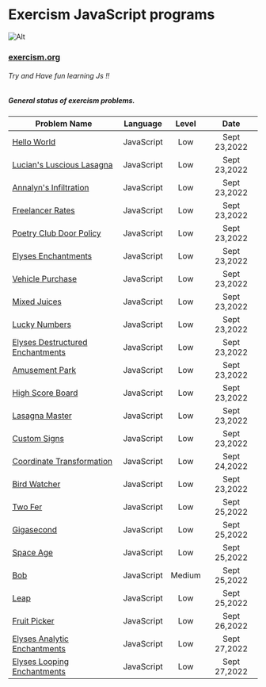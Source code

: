# Exercism JavaScript programs
 ![Alt](https://upload.wikimedia.org/wikipedia/commons/c/c1/Exercism-logo.svg)
### [exercism.org](https://exercism.org/)



###### Try and Have fun learning Js !!


##### General status of exercism problems.

| Problem Name                        | Language    | Level    |  Date            |
| ----------------------------------- | ----------- | :------: |  :-----------:   |
| [Hello World](./hello-world/)                         | JavaScript      | Low      |Sept 23,2022    |
| [Lucian's Luscious Lasagna](./lasagna/)                         | JavaScript      | Low      |Sept 23,2022    |
| [Annalyn's Infiltration](./annalyns-infiltration/)                       | JavaScript      | Low      |Sept 23,2022    |
| [Freelancer Rates](./freelancer-rates/)                         | JavaScript      | Low      |Sept 23,2022    |
| [Poetry Club Door Policy](./poetry-club-door-policy/)                         | JavaScript      | Low      |Sept 23,2022    |
| [Elyses Enchantments](./elyses-enchantments/)                         | JavaScript      | Low      |Sept 23,2022    |
| [Vehicle Purchase](./vehicle-purchase/)                         | JavaScript      | Low      |Sept 23,2022    |
| [Mixed Juices](./mixed-juices/)                         | JavaScript      | Low      |Sept 23,2022    |
| [Lucky Numbers](./lucky-numbers/)                         | JavaScript      | Low      |Sept 23,2022    |
| [Elyses Destructured Enchantments](./elyses-destructured-enchantments/)                         | JavaScript      | Low      |Sept 23,2022    |
| [Amusement Park](./amusement-park/)                         | JavaScript      | Low      |Sept 23,2022    |
| [High Score Board](./high-score-board/)                        | JavaScript      | Low      |Sept 23,2022    |
| [Lasagna Master](./lasagna-master/)                         | JavaScript      | Low      |Sept 23,2022    |
| [Custom Signs](./custom-signs/)                         | JavaScript      | Low      |Sept 23,2022    |
| [Coordinate Transformation](./coordinate-transformation/)                        | JavaScript      | Low      |Sept 24,2022    |
| [Bird Watcher](./bird-watcher/)                        | JavaScript      | Low      |Sept 23,2022    |
| [Two Fer](./two-fer/)                        | JavaScript      | Low      |Sept 25,2022    |
| [Gigasecond](./gigasecond/)                        | JavaScript      | Low      |Sept 25,2022    |
| [Space Age](./space-age/)                        | JavaScript      | Low      |Sept 25,2022    |
| [Bob](./bob/)                        | JavaScript      | Medium      |Sept 25,2022    |
| [Leap](./leap/)                        | JavaScript      | Low      |Sept 25,2022    |
| [Fruit Picker](./fruit-picker/)                        | JavaScript      | Low      |Sept 26,2022    |
| [Elyses Analytic Enchantments](./elyses-analytic-enchantments/)               | JavaScript      | Low      |Sept 27,2022    |
| [Elyses Looping Enchantments](./elyses-looping-enchantments/)               | JavaScript      | Low      |Sept 27,2022    |